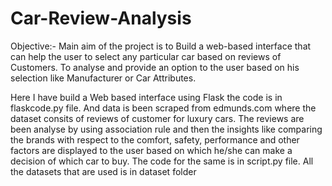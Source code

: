 # Car-Review-Analysis
Objective:- Main aim of the project is to Build a web-based interface that can help the user to select any particular car based on reviews of Customers. To analyse and provide an option to the user based on his selection like Manufacturer or Car Attributes.

Here I have build a Web based interface using Flask the code is in flaskcode.py file. 
And data is been scraped from edmunds.com where the dataset consits of reviews of customer for luxury cars.
The reviews are been analyse by using association rule and then the insights like comparing the brands with respect to the comfort, safety, performance and other factors are displayed to the user based on which he/she can make a decision of which car to buy. 
The code for the same is in script.py file. 
All the datasets that are used is in dataset folder 
